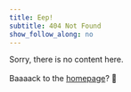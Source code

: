 ```yaml
---
title: Eep! 
subtitle: 404 Not Found
show_follow_along: no
---
```

Sorry, there is no content here.<br>
<br>
Baaaack to the [homepage](/)? 🐑
